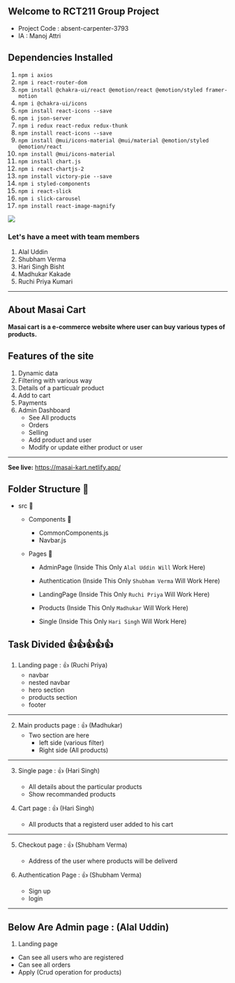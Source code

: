 ## Welcome to RCT211 Group Project

 - Project Code : absent-carpenter-3793
 - IA : Manoj Attri

## Dependencies Installed 

1. `npm i axios`
2. `npm i react-router-dom`
3. `npm install @chakra-ui/react @emotion/react @emotion/styled framer-motion`
4. `npm i @chakra-ui/icons`
5. `npm install react-icons --save`
6. `npm i json-server`
7. `npm i redux react-redux redux-thunk`
8. `npm install react-icons --save`
9. `npm install @mui/icons-material @mui/material @emotion/styled @emotion/react`
10. `npm install @mui/icons-material`
11. `npm install chart.js`
12. `npm i react-chartjs-2`
13. `npm install victory-pie --save`
14. `npm i styled-components`
15. `npm i react-slick`
16. `npm i slick-carousel`
17. `npm install react-image-magnify`




![](./Admin%20Panel%20Structure.png)

### Let's have a meet with team members

1. Alal Uddin 
2. Shubham Verma
3. Hari Singh Bisht
4. Madhukar Kakade
5. Ruchi Priya Kumari
---

## About Masai Cart
<b>Masai cart is a e-commerce website where user can buy various types of products.
</b>
<br/>

## Features of the site

1. Dynamic data 
2. Filtering with various way
3. Details of a particualr product
4. Add to cart 
5. Payments
6. Admin Dashboard
    - See All products
    - Orders
    - Selling
    - Add product and user
    - Modify or update either product or user
---

<b> See live:</b> https://masai-kart.netlify.app/
 
## Folder Structure 📂

- src 📂
  - Components 📂
     - CommonComponents.js
     - Navbar.js

  - Pages 📂

     - AdminPage (Inside This Only `Alal Uddin Will` Work Here)   

     - Authentication (Inside This Only `Shubham Verma` Will Work Here)   

     - LandingPage (Inside This Only `Ruchi Priya` Will Work Here)   

     - Products (Inside This Only `Madhukar` Will Work Here)  

     - Single (Inside This Only `Hari Singh` Will Work Here)  
 

## Task Divided 👍👍👍👍👍

1. Landing page : 👍 (Ruchi Priya)
    - navbar 
    - nested navbar
    - hero section
    - products section 
    - footer

---

2. Main products page : 👍 (Madhukar)
   - Two section are here 
       - left side (various filter)   
       - Right side (All products)


---

3. Single page : 👍 (Hari Singh)
   - All details about the particular products
   - Show recommanded products

4. Cart page : 👍 (Hari Singh)
   - All products that a registerd user added to his cart


---

5. Checkout page : 👍 (Shubham Verma)
    - Address of the user where products will be deliverd

6. Authentication Page : 👍 (Shubham Verma)
    - Sign up
    - login


 ---   

## Below Are Admin page : (Alal Uddin)

1. Landing page
  - Can see all users who are registered
  - Can see all orders
  - Apply (Crud operation for products)

